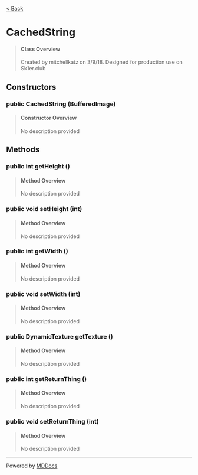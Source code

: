 [< Back](README.md)
# CachedString #
>#### Class Overview ####
>Created by mitchellkatz on 3/9/18. Designed for production use on Sk1er.club
## Constructors ##
### public CachedString (BufferedImage) ###
>#### Constructor Overview ####
>No description provided
>
## Methods ##
### public int getHeight () ###
>#### Method Overview ####
>No description provided
>
### public void setHeight (int) ###
>#### Method Overview ####
>No description provided
>
### public int getWidth () ###
>#### Method Overview ####
>No description provided
>
### public void setWidth (int) ###
>#### Method Overview ####
>No description provided
>
### public DynamicTexture getTexture () ###
>#### Method Overview ####
>No description provided
>
### public int getReturnThing () ###
>#### Method Overview ####
>No description provided
>
### public void setReturnThing (int) ###
>#### Method Overview ####
>No description provided
>

---
Powered by [MDDocs](https://github.com/VRCube/MDDocs)